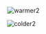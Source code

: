 ![warmer2](https://user-images.githubusercontent.com/89135113/154840388-7d1110dc-82a6-41ae-ab2b-66caf8f4c111.PNG)

![colder2](https://user-images.githubusercontent.com/89135113/154840300-1c0ec0a8-2e2b-488e-8242-882ef367625c.PNG)
